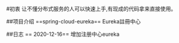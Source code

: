 #初衷
让不懂分布式服务的人可以快速上手,有现成的代码拿来直接使用。


##项目介绍
==spring-cloud-eureka== Eureka註冊中心

##日志
== 2020-12-16== 增加注册中心eureka